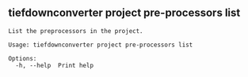 ## tiefdownconverter project pre-processors list

```
List the preprocessors in the project.

Usage: tiefdownconverter project pre-processors list

Options:
  -h, --help  Print help
```

